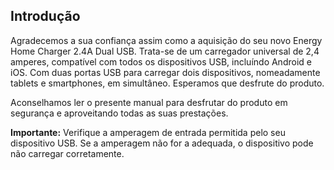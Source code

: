 ## Introdução

Agradecemos a sua confiança assim como a aquisição do seu novo Energy Home Charger 2.4A Dual USB. Trata-se de um carregador universal de 2,4 amperes, compatível com todos os dispositivos USB, incluíndo Android e iOS. Com duas portas USB para carregar dois dispositivos, nomeadamente tablets e smartphones, em simultâneo. Esperamos que desfrute do produto.

Aconselhamos ler o presente manual para desfrutar do produto em segurança e aproveitando todas as suas prestações.

**Importante:** Verifique a amperagem de entrada permitida pelo seu dispositivo USB. Se a amperagem não for a adequada, o dispositivo pode não carregar corretamente.
